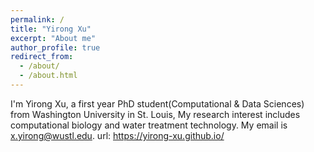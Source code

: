 ```yaml
---
permalink: /
title: "Yirong Xu"
excerpt: "About me"
author_profile: true
redirect_from: 
  - /about/
  - /about.html
---
```




I'm Yirong Xu, a first year PhD student(Computational & Data Sciences) from Washington University in St. Louis, My research interest includes computational biology and water treatment technology. My email is x.yirong@wustl.edu.
url: https://yirong-xu.github.io/
